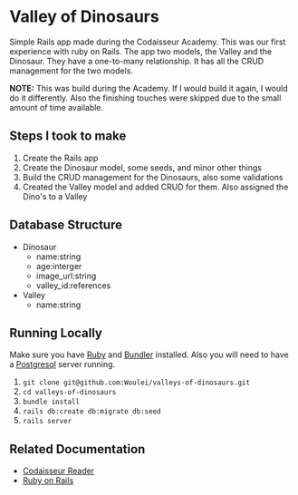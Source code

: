 # Valley of Dinosaurs

Simple Rails app made during the Codaisseur Academy. This was our first experience with ruby on Rails.
The app two models, the Valley and the Dinosaur. They have a one-to-many relationship.
It has all the CRUD management for the two models.

__NOTE:__ This was build during the Academy. If I would build it again, I would do it differently. Also the finishing touches were skipped due to the small amount of time available. 

## Steps I took to make
 1. Create the Rails app
 2. Create the Dinosaur model, some seeds, and minor other things
 3. Build the CRUD management for the Dinosaurs, also some validations
 4. Created the Valley model and added CRUD for them. Also assigned the Dino's to a Valley
 
## Database Structure
  * Dinosaur
    * name:string
    * age:interger
    * image_url:string
    * valley_id:references
  * Valley
    * name:string

## Running Locally
  Make sure you have [Ruby](https://www.ruby-lang.org/en/) and [Bundler](http://bundler.io/) installed.
  Also you will need to have a [Postgresql](https://www.postgresql.org/) server running.
  
  1. `git clone git@github.com:Woulei/valleys-of-dinosaurs.git`
  2. `cd valleys-of-dinosaurs`
  3. `bundle install`
  4. `rails db:create db:migrate db:seed`
  5. `rails server`
  
## Related Documentation
  * [Codaisseur Reader](https://reader.codaisseur.com/courses/beginner-bootcamp-f2b14e3d-8465-426d-9148-58641907bfb0/ruby-on-rails-basics/introduction-to-ruby-on-rails/quiz)
  * [Ruby on Rails](http://rubyonrails.org/)
